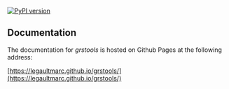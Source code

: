 [![PyPI version](https://badge.fury.io/py/grstools.svg)](http://badge.fury.io/py/grstools)


Documentation
--------------

The documentation for _grstools_ is hosted on Github Pages at the following
address:

[https://legaultmarc.github.io/grstools/](https://legaultmarc.github.io/grstools/)
